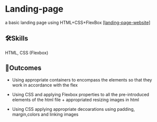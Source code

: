 # Landing-page
a basic landing page using HTML+CSS+FlexBox
[[landing-page-website]](https://mathdebate09.github.io/landing-page/)



## 🛠Skills 
HTML,
CSS (Flexbox)


## 💭Outcomes

- Using appropriate containers to encompass the elements so that they work in accordance with the flex

- Using CSS and applying Flexbox properties to all the pre-introduced elements of the html file + appropriated resizing images in html

- Using CSS applying appropriate decoarations using padding, margin,colors and linking images

